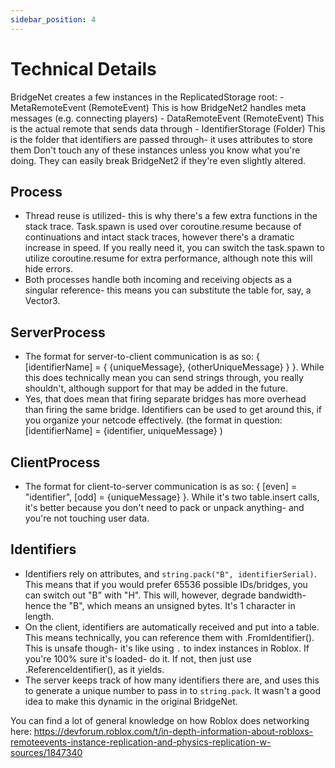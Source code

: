 ```yaml
---
sidebar_position: 4
---
```


# Technical Details
BridgeNet creates a few instances in the ReplicatedStorage root:
	- MetaRemoteEvent (RemoteEvent)
		This is how BridgeNet2 handles meta messages (e.g. connecting players)
	- DataRemoteEvent (RemoteEvent)
		This is the actual remote that sends data through
	- IdentifierStorage (Folder)
		This is the folder that identifiers are passed through- it uses attributes to store them
Don't touch any of these instances unless you know what you're doing. They can easily break BridgeNet2 if they're even slightly altered.

## Process
- Thread reuse is utilized- this is why there's a few extra functions in the stack trace. Task.spawn is used over coroutine.resume because of
continuations and intact stack traces, however there's a dramatic increase in speed. If you really need it, you can switch the task.spawn
to utilize coroutine.resume for extra performance, although note this will hide errors.
- Both processes handle both incoming and receiving objects as a singular reference- this means you can substitute the table for, say, a Vector3.

## ServerProcess
- The format for server-to-client communication is as so: { [identifierName] = { {uniqueMessage}, {otherUniqueMessage} } }. While this
does technically mean you can send strings through, you really shouldn't, although support for that may be added in the future.
- Yes, that does mean that firing separate bridges has more overhead than firing the same bridge. Identifiers can be used to get around this, if you organize your netcode effectively. (the format in question: [identifierName] = {identifier, uniqueMessage} )

## ClientProcess
- The format for client-to-server communication is as so: { [even] = "identifier", [odd] = {uniqueMessage} }. While it's two table.insert
calls, it's better because you don't need to pack or unpack anything- and you're not touching user data.

## Identifiers
- Identifiers rely on attributes, and `string.pack("B", identifierSerial)`. This means that if you would prefer 65536 possible IDs/bridges, you
can switch out "B" with "H". This will, however, degrade bandwidth- hence the "B", which means an unsigned bytes. It's 1 character in length.
- On the client, identifiers are automatically received and put into a table. This means technically, you can reference them with .FromIdentifier(). This is unsafe though- it's like using `.` to index instances in Roblox. If you're 100% sure it's loaded- do it. If not, then just use .ReferenceIdentifier(), as it yields.
- The server keeps track of how many identifiers there are, and uses this to generate a unique number to pass in to `string.pack`. It wasn't
a good idea to make this dynamic in the original BridgeNet.

You can find a lot of general knowledge on how Roblox does networking here: https://devforum.roblox.com/t/in-depth-information-about-robloxs-remoteevents-instance-replication-and-physics-replication-w-sources/1847340